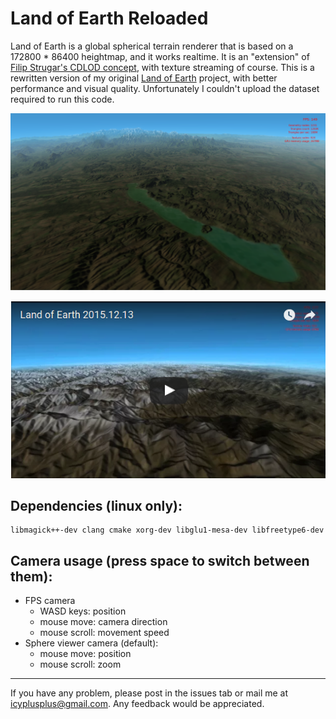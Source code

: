 Land of Earth Reloaded
======================

Land of Earth is a global spherical terrain renderer that is based on a 172800 * 86400 heightmap, and it works realtime. It is an "extension" of [Filip Strugar's CDLOD concept](http://www.vertexasylum.com/downloads/cdlod/cdlod_latest.pdf), with texture streaming of course. This is a rewritten version of my original [Land of Earth](https://github.com/Tomius/LoE) project, with better performance and visual quality. Unfortunately I couldn't upload the dataset required to run this code.


![screenshot](screenshots/screenshot.png)

[![video](screenshots/video.png)](https://youtu.be/n4WSMzjVrB8)


Dependencies (linux only):
-------------------------
```
libmagick++-dev clang cmake xorg-dev libglu1-mesa-dev libfreetype6-dev
```

Camera usage (press space to switch between them):
----------------------------------------------------
* FPS camera
  * WASD keys: position
  * mouse move: camera direction
  * mouse scroll: movement speed
* Sphere viewer camera (default):
  * mouse move: position
  * mouse scroll: zoom

----------------------
If you have any problem, please post in the issues tab or mail me at icyplusplus@gmail.com. Any feedback would be appreciated.

